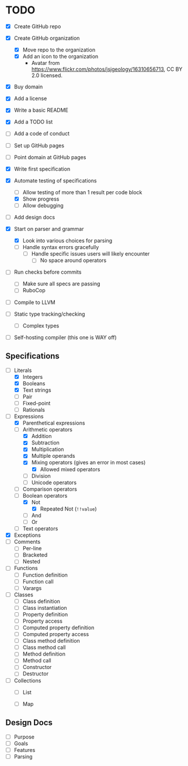 TODO
====

- [x] Create GitHub repo
- [x] Create GitHub organization
    - [x] Move repo to the organization
    - [x] Add an icon to the organization
        * Avatar from https://www.flickr.com/photos/jsjgeology/16310656713, CC BY 2.0 licensed.
- [x] Buy domain
- [x] Add a license
- [x] Write a basic README
- [x] Add a TODO list
- [ ] Add a code of conduct
- [ ] Set up GitHub pages
- [ ] Point domain at GitHub pages
- [x] Write first specification
- [x] Automate testing of specifications
    - [ ] Allow testing of more than 1 result per code block
    - [x] Show progress
    - [ ] Allow debugging
- [ ] Add design docs
- [x] Start on parser and grammar
    - [x] Look into various choices for parsing
    - [ ] Handle syntax errors gracefully
        - [ ] Handle specific issues users will likely encounter
            - [ ] No space around operators
- [ ] Run checks before commits
    - [ ] Make sure all specs are passing
    - [ ] RuboCop
- [ ] Compile to LLVM
- [ ] Static type tracking/checking
    - [ ] Complex types
- [ ] Self-hosting compiler (this one is WAY off)


Specifications
--------------

- [ ] Literals
    - [x] Integers
    - [x] Booleans
    - [x] Text strings
    - [ ] Pair
    - [ ] Fixed-point
    - [ ] Rationals
- [ ] Expressions
    - [x] Parenthetical expressions
    - [ ] Arithmetic operators
        - [x] Addition
        - [x] Subtraction
        - [x] Multiplication
        - [x] Multiple operands
        - [x] Mixing operators (gives an error in most cases)
            - [x] Allowed mixed operators
        - [ ] Division
        - [ ] Unicode operators
    - [ ] Comparison operators
    - [ ] Boolean operators
        - [x] Not
            - [x] Repeated Not (`!!value`)
        - [ ] And
        - [ ] Or
    - [ ] Text operators
- [x] Exceptions
- [ ] Comments
    - [ ] Per-line
    - [ ] Bracketed
    - [ ] Nested
- [ ] Functions
    - [ ] Function definition
    - [ ] Function call
    - [ ] Varargs
- [ ] Classes
    - [ ] Class definition
    - [ ] Class instantiation
    - [ ] Property definition
    - [ ] Property access
    - [ ] Computed property definition
    - [ ] Computed property access
    - [ ] Class method definition
    - [ ] Class method call
    - [ ] Method definition
    - [ ] Method call
    - [ ] Constructor
    - [ ] Destructor
- [ ] Collections
    - [ ] List
    - [ ] Map


Design Docs
-----------

- [ ] Purpose
- [ ] Goals
- [ ] Features
- [ ] Parsing
